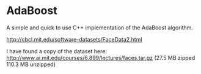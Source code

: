 # AdaBoost

A simple and quick to use C++ implementation of the AdaBoost algorithm. 

http://cbcl.mit.edu/software-datasets/FaceData2.html

I have found a copy of the dataset here:
http://www.ai.mit.edu/courses/6.899/lectures/faces.tar.gz
(27.5 MB zipped 110.3 MB unzipped)
